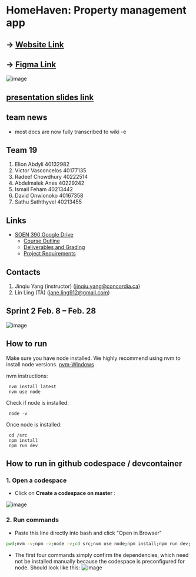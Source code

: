 # HomeHaven: Property management app

## -> [Website Link](https://homehaven-6dn8mdnjk-radeefchowdhurys-projects.vercel.app/) 
## -> [Figma Link](https://www.figma.com/design/MmmioyTJKUM8Dhgha17RkG/Home-Haven?node-id=9-41&t=oEJ2E4SI7svQTLf2-1)

![image](https://github.com/FehamIsmail/HomeHaven/assets/57361300/9ececefd-19cf-4e91-8c86-e87a0eb9bd08)



## [presentation slides link](https://docs.google.com/presentation/d/1uX_45w4o6KepGUwLM-cZ5AvdC38_Q6bztwcTA7tmNqg/edit?usp=sharing)
## team news
- most docs are now fully transcribed to wiki -e
## Team 19
1. Elion Abdyli 40132982
2. Victor Vasconcelos 40177135
3. Radeef Chowdhury 40222514
4. Abdelmalek Anes 40229242
5. Ismail Feham 40213442
6. David Onwionoko 40167358
7. Sathu Saththyvel 40213455
 
## Links
- [SOEN 390 Google Drive](https://drive.google.com/drive/folders/1UrwfrUmaNqxqVCMdI1RWLp4WYBVw7_mi)
  - [Course Outline](https://docs.google.com/document/d/1l3Pc1C1YPxkmH9uFEecZWnO7ghKCld0WNWr1l6U9lTU/edit#heading=h.kh3mzq36m2tq)
  - [Deliverables and Grading](https://docs.google.com/document/d/1pNgs-KF8Gty3bsb18cZp-ViPeMvHC4ClPTbyeYJpGe0/edit)
  - [Project Requirements](https://docs.google.com/document/d/1S5T1pfVMYwE4qtC5AVx7F9Io-NcoOF7YHvz_a1Ji0iM/edit#heading=h.srflnlyco13t)

## Contacts
1. Jinqiu Yang (instructor) (jinqiu.yang@concordia.ca)
2. Lin Ling (TA) (jane.ling912@gmail.com)

## Sprint 2 Feb. 8 – Feb. 28

![image](https://github.com/radeefchowdhury/mini_capstone/assets/53652464/dd479d12-d985-4e60-b50e-cafb50d5460a)

## How to run

Make sure you have node installed. We highly recommend using nvm to install node versions. [nvm-Windows](https://github.com/coreybutler/nvm-windows/releases)

nvm instructions:
```
 nvm install latest
 nvm use node
```

Check if node is installed:
```
 node -v
```

Once node is installed:
```
 cd /src
 npm install
 npm run dev
```

## How to run in github codespace / devcontainer

### 1. Open a codespace

 - Click on **Create a codespace on master** :

![image](https://github.com/radeefchowdhury/mini_capstone/assets/53652464/31aa84e7-28b2-42db-878b-2a4d8136b739)

### 2. Run commands
 - Paste this line directly into bash and click "Open in Browser"

```bash
pwd;nvm -v;npm -v;node -v;cd src;nvm use node;npm install;npm run dev;

```
 - The first four commands simply confirm the dependencies, which need not be installed manually because the codespace is preconfigured for node.
Should look like this:
![image](https://github.com/radeefchowdhury/mini_capstone/assets/53652464/5e72d805-1d00-4b27-8c75-b499607d698d)


